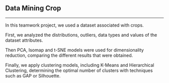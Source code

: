 ## Data Mining Crop
---
In this teamwork project, we used a dataset associated with crops. 

First, we analyzed the distributions, outliers, data types and values of the dataset attributes. 

Then PCA, Isomap and t-SNE models were used for dimensionality reduction, comparing the different results that were obtained.


Finally, we apply clustering models, including K-Means and Hierarchical Clustering, determining the optimal number of clusters with techniques such as GAP or Silhouette.
